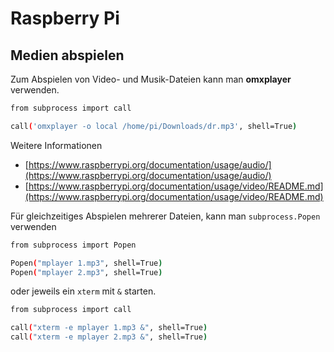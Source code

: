 # Raspberry Pi

## Medien abspielen

Zum Abspielen von Video- und Musik-Dateien kann man **omxplayer** verwenden.

```bash
from subprocess import call

call('omxplayer -o local /home/pi/Downloads/dr.mp3', shell=True)

```

Weitere Informationen

* [https://www.raspberrypi.org/documentation/usage/audio/](https://www.raspberrypi.org/documentation/usage/audio/)
* [https://www.raspberrypi.org/documentation/usage/video/README.md](https://www.raspberrypi.org/documentation/usage/video/README.md)

Für gleichzeitiges Abspielen mehrerer Dateien, kann man `subprocess.Popen` verwenden 

```bash
from subprocess import Popen

Popen("mplayer 1.mp3", shell=True)
Popen("mplayer 2.mp3", shell=True)

```

oder jeweils ein `xterm` mit `&` starten.

```bash
from subprocess import call

call("xterm -e mplayer 1.mp3 &", shell=True)
call("xterm -e mplayer 2.mp3 &", shell=True)

```
